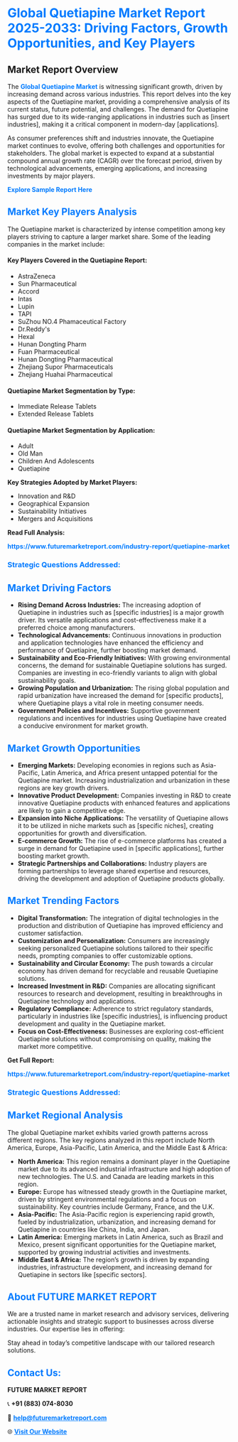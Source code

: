 <h1 style="color: #007BFF;">Global Quetiapine Market Report 2025-2033: Driving Factors, Growth Opportunities, and Key Players</h1>

<section id="overview">
<h2>Market Report Overview</h2>
<p>The <a href="https://www.futuremarketreport.com/industry-report/quetiapine-market" style="color: #007BFF; text-decoration: none;"><strong>Global Quetiapine Market</strong></a> is witnessing significant growth, driven by increasing demand across various industries. This report delves into the key aspects of the Quetiapine market, providing a comprehensive analysis of its current status, future potential, and challenges. The demand for Quetiapine has surged due to its wide-ranging applications in industries such as [insert industries], making it a critical component in modern-day [applications].</p>
<p>As consumer preferences shift and industries innovate, the Quetiapine market continues to evolve, offering both challenges and opportunities for stakeholders. The global market is expected to expand at a substantial compound annual growth rate (CAGR) over the forecast period, driven by technological advancements, emerging applications, and increasing investments by major players.</p>
</section>

<section id="overview">
<p><a href="https://www.futuremarketreport.com/request-sample/reportId=125617" style="color: #007BFF; text-decoration: none;"><strong>Explore Sample Report Here</strong></a></p>
</section>

<section id="key-players">
<h2 style="color: #007BFF;">Market Key Players Analysis</h2>
<p>The Quetiapine market is characterized by intense competition among key players striving to capture a larger market share. Some of the leading companies in the market include:</p>
<h4>Key Players Covered in the Quetiapine Report:</h4>
<ul><li>AstraZeneca</li><li>Sun Pharmaceutical</li><li>Accord</li><li>Intas</li><li>Lupin</li><li>TAPI</li><li>SuZhou NO.4 Phamaceutical Factory</li><li>Dr.Reddy&#039;s</li><li>Hexal</li><li>Hunan Dongting Pharm</li><li>Fuan Pharmaceutical</li><li>Hunan Dongting Pharmaceutical</li><li>Zhejiang Supor Pharmaceuticals</li><li>Zhejiang Huahai Pharmaceutical</li></ul>
<h4>Quetiapine Market Segmentation by Type:</h4>
<ul><li>Immediate Release Tablets</li><li>Extended Release Tablets</li></ul>

<h4>Quetiapine Market Segmentation by Application:</h4>
<ul><li>Adult</li><li>Old Man</li><li>Children And Adolescents</li><li>Quetiapine</li></ul>
<p><strong>Key Strategies Adopted by Market Players:</strong></p>
<ul>
<li>Innovation and R&D</li>
<li>Geographical Expansion</li>
<li>Sustainability Initiatives</li>
<li>Mergers and Acquisitions</li>
</ul>
</section>

<section>
<p><strong>Read Full Analysis: </strong></p><a href="https://www.futuremarketreport.com/industry-report/quetiapine-market" style="color: #007BFF; text-decoration: none;"><strong>https://www.futuremarketreport.com/industry-report/quetiapine-market</strong></a>
<h3 style="color: #007BFF;">Strategic Questions Addressed:</h3>
</section>

<section id="driving-factors">
<h2 style="color: #007BFF;">Market Driving Factors</h2>
<ul>
<li><strong>Rising Demand Across Industries:</strong> The increasing adoption of Quetiapine in industries such as [specific industries] is a major growth driver. Its versatile applications and cost-effectiveness make it a preferred choice among manufacturers.</li>
<li><strong>Technological Advancements:</strong> Continuous innovations in production and application technologies have enhanced the efficiency and performance of Quetiapine, further boosting market demand.</li>
<li><strong>Sustainability and Eco-Friendly Initiatives:</strong> With growing environmental concerns, the demand for sustainable Quetiapine solutions has surged. Companies are investing in eco-friendly variants to align with global sustainability goals.</li>
<li><strong>Growing Population and Urbanization:</strong> The rising global population and rapid urbanization have increased the demand for [specific products], where Quetiapine plays a vital role in meeting consumer needs.</li>
<li><strong>Government Policies and Incentives:</strong> Supportive government regulations and incentives for industries using Quetiapine have created a conducive environment for market growth.</li>
</ul>
</section>

<section id="growth-opportunities">
<h2 style="color: #007BFF;">Market Growth Opportunities</h2>
<ul>
<li><strong>Emerging Markets:</strong> Developing economies in regions such as Asia-Pacific, Latin America, and Africa present untapped potential for the Quetiapine market. Increasing industrialization and urbanization in these regions are key growth drivers.</li>
<li><strong>Innovative Product Development:</strong> Companies investing in R&D to create innovative Quetiapine products with enhanced features and applications are likely to gain a competitive edge.</li>
<li><strong>Expansion into Niche Applications:</strong> The versatility of Quetiapine allows it to be utilized in niche markets such as [specific niches], creating opportunities for growth and diversification.</li>
<li><strong>E-commerce Growth:</strong> The rise of e-commerce platforms has created a surge in demand for Quetiapine used in [specific applications], further boosting market growth.</li>
<li><strong>Strategic Partnerships and Collaborations:</strong> Industry players are forming partnerships to leverage shared expertise and resources, driving the development and adoption of Quetiapine products globally.</li>
</ul>
</section>

<section id="trending-factors">
<h2 style="color: #007BFF;">Market Trending Factors</h2>
<ul>
<li><strong>Digital Transformation:</strong> The integration of digital technologies in the production and distribution of Quetiapine has improved efficiency and customer satisfaction.</li>
<li><strong>Customization and Personalization:</strong> Consumers are increasingly seeking personalized Quetiapine solutions tailored to their specific needs, prompting companies to offer customizable options.</li>
<li><strong>Sustainability and Circular Economy:</strong> The push towards a circular economy has driven demand for recyclable and reusable Quetiapine solutions.</li>
<li><strong>Increased Investment in R&D:</strong> Companies are allocating significant resources to research and development, resulting in breakthroughs in Quetiapine technology and applications.</li>
<li><strong>Regulatory Compliance:</strong> Adherence to strict regulatory standards, particularly in industries like [specific industries], is influencing product development and quality in the Quetiapine market.</li>
<li><strong>Focus on Cost-Effectiveness:</strong> Businesses are exploring cost-efficient Quetiapine solutions without compromising on quality, making the market more competitive.</li>
</ul>
</section>

<section>
<p><strong>Get Full Report: </strong></p><a href="https://www.futuremarketreport.com/industry-report/quetiapine-market" style="color: #007BFF; text-decoration: none;"><strong>https://www.futuremarketreport.com/industry-report/quetiapine-market</strong></a>
<h3 style="color: #007BFF;">Strategic Questions Addressed:</h3>
</section>


<section id="regional-analysis">
<h2 style="color: #007BFF;">Market Regional Analysis</h2>
<p>The global Quetiapine market exhibits varied growth patterns across different regions. The key regions analyzed in this report include North America, Europe, Asia-Pacific, Latin America, and the Middle East & Africa:</p>
<ul>
<li><strong>North America:</strong> This region remains a dominant player in the Quetiapine market due to its advanced industrial infrastructure and high adoption of new technologies. The U.S. and Canada are leading markets in this region.</li>
<li><strong>Europe:</strong> Europe has witnessed steady growth in the Quetiapine market, driven by stringent environmental regulations and a focus on sustainability. Key countries include Germany, France, and the U.K.</li>
<li><strong>Asia-Pacific:</strong> The Asia-Pacific region is experiencing rapid growth, fueled by industrialization, urbanization, and increasing demand for Quetiapine in countries like China, India, and Japan.</li>
<li><strong>Latin America:</strong> Emerging markets in Latin America, such as Brazil and Mexico, present significant opportunities for the Quetiapine market, supported by growing industrial activities and investments.</li>
<li><strong>Middle East & Africa:</strong> The region’s growth is driven by expanding industries, infrastructure development, and increasing demand for Quetiapine in sectors like [specific sectors].</li>
</ul>
</section>

<footer>
<h2 style="color: #007BFF;">About FUTURE MARKET REPORT</h2>
<p>We are a trusted name in market research and advisory services, delivering actionable insights and strategic support to businesses across diverse industries. Our expertise lies in offering:</p>

<p>Stay ahead in today’s competitive landscape with our tailored research solutions.</p>

<h2 style="color: #007BFF;">Contact Us:</h2>
<p><strong>FUTURE MARKET REPORT</strong></p>
<p>📞 <strong>+91 (883) 074-8030</strong></p>
<p>📧 <strong><a href="mailto:help@futuremarketreport.com" style="color: #007BFF;">help@futuremarketreport.com</a></strong></p>
<p>🌐 <strong><a href="https://www.futuremarketreport.com/" style="color: #007BFF;">Visit Our Website</a></strong></p>
</footer>
